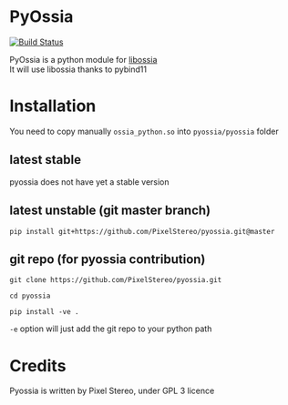 # PyOssia
[![Build Status](https://travis-ci.org/PixelStereo/pyossia.svg?branch=master)](https://travis-ci.org/PixelStereo/pyossia)    
    
PyOssia is a python module for [libossia](http://github.com/OSSIA/libossia)    
It will use libossia thanks to pybind11    

# Installation

You need to copy manually ```ossia_python.so``` into ```pyossia/pyossia``` folder    

## latest stable
pyossia does not have yet a stable version

## latest unstable (git master branch)
`pip install git+https://github.com/PixelStereo/pyossia.git@master`    

## git repo (for pyossia contribution)    

```git clone https://github.com/PixelStereo/pyossia.git```

```cd pyossia    ```

```pip install -ve .```

```-e``` option will just add the git repo to your python path

# Credits

Pyossia is written by Pixel Stereo, under GPL 3 licence
